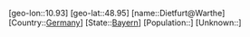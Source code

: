 ﻿---
location: [48.95,10.93]
type: City
tags:
- geo/City


SpocWebEntityId: 29790
isDeleted: false
confidential: public

---
[geo-lon::10.93]
[geo-lat::48.95]
[name::Dietfurt@Warthe]
[Country::[Germany](geo/Continent/Europe/Germany.md)]
[State::[Bayern](geo/Continent/Europe/Germany/Bayern.md)]
[Population::]
[Unknown::]

